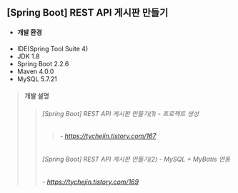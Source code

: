 ## [Spring Boot] REST API 게시판 만들기
- #### 개발 환경
- IDE(Spring Tool Suite 4) 
- JDK 1.8
- Spring Boot 2.2.6
- Maven 4.0.0
- MySQL 5.7.21

> #### 개발 설명
>> ###### [Spring Boot] REST API 게시판 만들기(1) - 프로젝트 생성
>>> ###### - https://tychejin.tistory.com/167
>> ###### [Spring Boot] REST API 게시판 만들기(2) - MySQL + MyBatis 연동
>> ###### - https://tychejin.tistory.com/169
